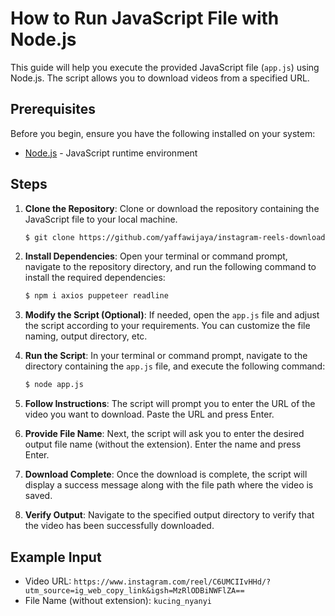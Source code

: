 # How to Run JavaScript File with Node.js

This guide will help you execute the provided JavaScript file (`app.js`) using Node.js. The script allows you to download videos from a specified URL.

## Prerequisites

Before you begin, ensure you have the following installed on your system:

- [Node.js](https://nodejs.org/) - JavaScript runtime environment

## Steps

1. **Clone the Repository**: Clone or download the repository containing the JavaScript file to your local machine.

    ```bash
    $ git clone https://github.com/yaffawijaya/instagram-reels-downloader.git
    ```

2. **Install Dependencies**: Open your terminal or command prompt, navigate to the repository directory, and run the following command to install the required dependencies:

    ```bash
    $ npm i axios puppeteer readline
    ```

3. **Modify the Script (Optional)**: If needed, open the `app.js` file and adjust the script according to your requirements. You can customize the file naming, output directory, etc.

4. **Run the Script**: In your terminal or command prompt, navigate to the directory containing the `app.js` file, and execute the following command:

    ```bash
    $ node app.js
    ```

5. **Follow Instructions**: The script will prompt you to enter the URL of the video you want to download. Paste the URL and press Enter.

6. **Provide File Name**: Next, the script will ask you to enter the desired output file name (without the extension). Enter the name and press Enter.

7. **Download Complete**: Once the download is complete, the script will display a success message along with the file path where the video is saved.

8. **Verify Output**: Navigate to the specified output directory to verify that the video has been successfully downloaded.

## Example Input

- Video URL: `https://www.instagram.com/reel/C6UMCIIvHHd/?utm_source=ig_web_copy_link&igsh=MzRlODBiNWFlZA==`
- File Name (without extension): `kucing_nyanyi`
